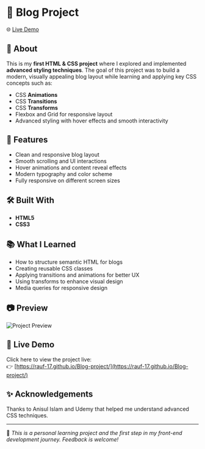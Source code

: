 # 📝 Blog Project

🌐 [Live Demo](https://rauf-17.github.io/Blog-project/)

## 📌 About

This is my **first HTML & CSS project** where I explored and implemented **advanced styling techniques**. The goal of this project was to build a modern, visually appealing blog layout while learning and applying key CSS concepts such as:

- CSS **Animations**
- CSS **Transitions**
- CSS **Transforms**
- Flexbox and Grid for responsive layout
- Advanced styling with hover effects and smooth interactivity

## 🚀 Features

- Clean and responsive blog layout
- Smooth scrolling and UI interactions
- Hover animations and content reveal effects
- Modern typography and color scheme
- Fully responsive on different screen sizes

## 🛠️ Built With

- **HTML5**
- **CSS3**

## 📚 What I Learned

- How to structure semantic HTML for blogs
- Creating reusable CSS classes
- Applying transitions and animations for better UX
- Using transforms to enhance visual design
- Media queries for responsive design

## 📷 Preview

![Project Preview](https://rauf-17.github.io/Blog-project/assets/preview.png) <!-- Replace with actual screenshot path if available -->

## 🔗 Live Demo

Click here to view the project live:  
👉 [https://rauf-17.github.io/Blog-project/](https://rauf-17.github.io/Blog-project/)

## ✨ Acknowledgements

Thanks to Anisul Islam and Udemy that helped me understand advanced CSS techniques.

---

📌 *This is a personal learning project and the first step in my front-end development journey. Feedback is welcome!*
